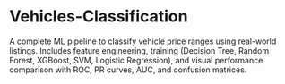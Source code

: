 # Vehicles-Classification
A complete ML pipeline to classify vehicle price ranges using real-world listings. Includes feature engineering, training (Decision Tree, Random Forest, XGBoost, SVM, Logistic Regression), and visual performance comparison with ROC, PR curves, AUC, and confusion matrices.
